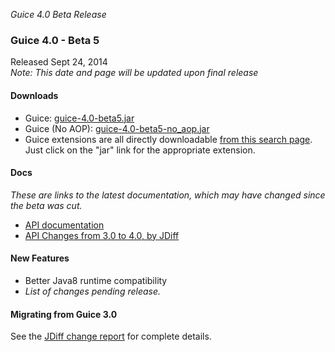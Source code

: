 _Guice 4.0 Beta Release_
### Guice 4.0 - Beta 5
Released Sept 24, 2014<br>
_Note: This date and page will be updated upon final release_

#### Downloads

 * Guice: [guice-4.0-beta5.jar](http://search.maven.org/remotecontent?filepath=com/google/inject/guice/4.0-beta4/guice-4.0-beta5.jar)
 * Guice (No AOP): [guice-4.0-beta5-no_aop.jar](http://search.maven.org/remotecontent?filepath=com/google/inject/guice/4.0-beta4/guice-4.0-beta5-no_aop.jar)
 * Guice extensions are all directly downloadable [from this search page](http://search.maven.org/#search%7Cga%7C1%7Cg%3A%22com.google.inject.extensions%22%20AND%20v%3A%224.0-beta5%22).  Just click on the "jar" link for the appropriate extension.

#### Docs

_These are links to the latest documentation, which may have changed since the beta was cut._
  * [API documentation](https://google.github.io/guice/api-docs/latest/javadoc/index.html)
  * [API Changes from 3.0 to 4.0, by JDiff](http://google.github.io/guice/api-docs/latest/api-diffs/changes.html)

#### New Features

  * Better Java8 runtime compatibility
  * _List of changes pending release._

#### Migrating from Guice 3.0
See the [JDiff change report](http://google.github.io/guice/api-docs/latest/api-diffs/changes.html) for complete details.

